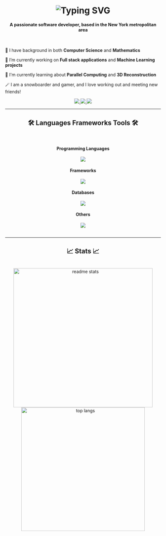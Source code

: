 


<h1 align="center">
  <img src="https://readme-typing-svg.herokuapp.com?font=Fira+Code&weight=600&size=22&duration=4999&pause=1000&color=111111&background=FFFFFF00&center=true&vCenter=true&random=false&width=500&height=70&lines=%F0%9F%91%8B+Hello%2C+I'm+Matthew+🫡" alt="Typing SVG" />
</h1>

<h4 align="center">A passionate software developer, based in the New York metropolitan area </h4>
<br/>

<div align="left" >
  
  👀 I have background in both **Computer Science** and **Mathematics**
  
  🌱 I’m currently working on **Full stack applications** and **Machine Learning projects**
  
  🤔 I'm currently learning about **Parallel Computing** and **3D Reconstruction**

  🪄 I am a snowboarder and gamer, and I love working out and meeting new friends!
  
</div>

<div align="center" >
  <a href="https://www.linkedin.com/in/matthew-wang-9847331b7/" target="_blank">
    <img src="https://img.shields.io/badge/LinkedIn-0077B5?style=for-the-badge&logo=linkedin&logoColor=white" target="_blank" />
  </a>
  <a href="https://masasukam.github.io/" target="_blank">
    <img src="https://img.shields.io/badge/website-000000?style=for-the-badge&logo=About.me&logoColor=white" target="_blank" />
  </a>
  <a href="github.com/Masasukam" target="_blank">
    <img src="https://img.shields.io/badge/GitHub-100000?style=for-the-badge&logo=github&logoColor=white" target="_blank" />
  </a>
</div>

<hr/>

<h2 align="center"> 🛠️ Languages Frameworks Tools 🛠️ </h2>
<br/>

<div align="center">
  <h4 align="center"> Programming Languages </h4>
  <a href="https://skillicons.dev">
    <img src="https://skillicons.dev/icons?i=python,java,c,javascript,typescript,php,kotlin,html" /><br>
  </a>
  <h4 align="center"> Frameworks </h4>
  <a href="https://skillicons.dev">
    <img src="https://skillicons.dev/icons?i=react,nodejs,pytorch,tensorflow,spring,flask,maven" /><br>
  </a>
  <h4 align="center"> Databases </h4>
  <a href="https://skillicons.dev">
    <img src="https://skillicons.dev/icons?i=mysql,mongodb,dynamodb" /><br>
  </a>
  <h4 align="center"> Others </h4>
  <a href="https://skillicons.dev">
    <img src="https://skillicons.dev/icons?i=docker,git,aws" /><br>
  </a>
</div>

<br/>
<hr/>

<!--<p><img align="left" src="https://github-readme-stats.vercel.app/api/top-langs?username=Masasukam&show_icons=true&locale=en&layout=compact" alt="Masasukam" /></p>

<p>&nbsp;<img align="center" src="https://github-readme-stats.vercel.app/api?username=Masasukam&show_icons=true&locale=en" alt="Masasukam" /></p>-->



<h2 align="center">📈 Stats 📈</h2>
<br>
<div align=center>
<!--   <img width=390 src="https://github-readme-streak-stats-salesp07.vercel.app/?user=salesp07&count_private=true&theme=react&border_radius=10" alt="streak stats"/> -->
  <img width=450 src="https://github-readme-stats.vercel.app/api?username=Masasukam&count_private=true&show_icons=true&rank_icon=github&border_radius=10&bg_color=30,EC407A,AB47BC,4299E1&title_color=fff&text_color=fff" alt="readme stats" />
  <img width=400 src="https://github-readme-stats.vercel.app/api/top-langs/?username=Masasukam&hide=HTML&langs_count=8&layout=compact&border_radius=10&size_weight=0.5&count_weight=0.5&exclude_repo=github-readme-stats&bg_color=30,EC407A,AB47BC,4299E1&title_color=fff&text_color=fff" alt="top langs" />
</div>

<br/><br/>



<!--
**Masasukam/Masasukam** is a ✨ _special_ ✨ repository because its `README.md` (this file) appears on your GitHub profile.

Here are some ideas to get you started:

- 🔭 I’m currently working on ...
- 🌱 I’m currently learning ...
- 👯 I’m looking to collaborate on ...
- 🤔 I’m looking for help with ...
- 💬 Ask me about ...
- 📫 How to reach me: ...
- 😄 Pronouns: ...
- ⚡ Fun fact: ...
-->
